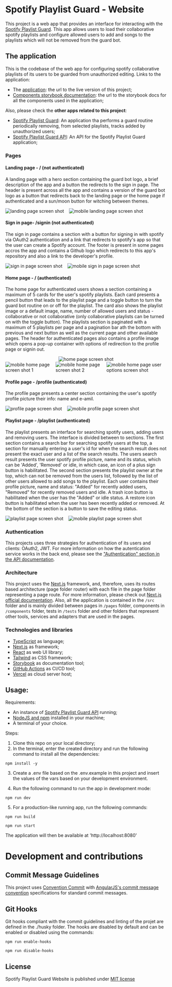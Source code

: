 # Spotify Playlist Guard - Website

This project is a web app that provides an interface for interacting with the [Spotify Playlist Guard](https://github.com/marcus-castanho/spotify_playlist_guard). This app allows users to load their collaborative spotify playlists and configure allowed users to add and songs to the playlists which will not be removed from the guard bot.

## The application

This is the codebase of the web app for configuring spotify collaborative playlists of its users to be guarded from unauthorized editing. Links to the application:

-   The [application](https://spotify-playlist-guard-website.vercel.app/): the url to the live version of this project;
-   [Components storybook documentation](https://spotify-playlist-guard-website.vercel.app/): the url to the storybook docs for all the components used in the application;

Also, please check the **other apps related to this project**:

-   [Spotify Playlist Guard](https://github.com/marcus-castanho/spotify_playlist_guard): An application tha performs a guard routine periodically removing, from selected playlists, tracks added by unauthorized users;
-   [Spotify Playlist Guard API](https://github.com/marcus-castanho/spotify-playlist-guard-api): An API for the Spotify Playlist Guard application;

### Pages

#### Landing page - / (not authenticated)

A landing page with a hero section containing the guard bot logo, a brief description of the app and a button the redirects to the sign in page. The header is present across all the app and contains a version of the guard bot logo as a button that redirects back to the landing page or the home page if authenticated and a sun/moon button for witching between themes.

<div style="display:flex; gap:1rem">
    <div>
        <img src="./public/assets/images/route-landing-page.png" alt="landing page screen shot" />
    </div>
    <div>
        <img style="max-height:1834px" src="./public/assets/images/route-landing-page-mobile.png" alt="mobile landing page screen shot" />
    </div>
</div>

#### Sign in page- /signin (not authenticated)

The sign in page contains a section with a button for signing in with spotify via OAuth2 authentication and a link that redirects to spotify's app so that the user can create a Spotify account. The footer is present in some pages accros the app and contains a Github logo which redirects to this app's repository and also a link to the developer's profile.

<div style="display:flex; gap:1rem">
    <div>
        <img src="./public/assets/images/route-sing-in-page.png" alt="sign in page screen shot" />
    </div>
    <div>
        <img style="max-height:1834px" src="./public/assets/images/route-sing-in-page-mobile.png" alt="mobile sign in page screen shot" />
    </div>
</div>

#### Home page - / (authenticated)

The home page for authenticated users shows a section containing a maximum of 5 cards for the user's spotify playlists. Each card presents a pencil button that leads to the playlist page and a toggle button to turn the guard bot routine on or off for the playlist. The card also shows the playlist image or a default image, name, number of allowed users and status - collaborative or not collaborative (only collaborative playlists can be turned on with the toggle button). The playlists section is paginated with a maximum of 5 playlists per page and a pagination bar ath the bottom with previous and next button as well as the current page and other available pages. The header for authenticated pages also contains a profile image which opens a pop-up container with options of redirection to the profile page or signin out.

<div align="center">
  <img src="./public/assets/images/route-home-page.png" alt="home page screen shot" />
</div>
<div style="display:flex; gap:1rem">
    <div>
      <img src="./public/assets/images/route-home-page-mobile-1.png" alt="mobile home page screen shot 1" />
    </div>
    <div>
      <img src="./public/assets/images/route-home-page-mobile-2.png" alt="mobile home page screen shot 2" />
    </div>
    <div>
      <img src="./public/assets/images/route-home-page-user-options-mobile.png" alt="mobile home page user options screen shot" />
    </div>
</div>

#### Profile page - /profile (authenticated)

The profile page presents a center section containing the user's spotify profile picture their info: name and e-amil.

<div style="display:flex; gap:1rem">
    <div>
        <img src="./public/assets/images/route-profile-page.png" alt="profile page screen shot" />
    </div>
    <div>
        <img style="max-height:1834px" src="./public/assets/images/route-profile-page-mobile.png" alt="mobile profile page screen shot" />
    </div>
</div>

#### Playlist page - /playlist (authenticated)

The playlist presents an interface for searching spotify users, adding users and removing users. The interface is divided between to sections. The first section contains a search bar for searching spotify users at the top, a section for manually entering a user's id for when the search result does not present the exact user and a list of the search results. The users search result presents the user spotify profile picture, name and its status, which can be 'Added', 'Removed' or idle, in which case, an icon of a plus sign button is habilitated. The second section presents the playlist owner at the top, which can not be removed from the users list, followed by the list of other users allowed to add songs to the playlist. Each user contains their profile picture, name and status: "Added" for recently added users, "Removed" for recently removed users and idle. A trash icon button is habilitated when the user has the "Added" or idle status. A restore icon button is habilitated when the user has been recently added or removed. At the bottom of the section is a button to save the editing status.

<div style="display:flex; gap:1rem">
    <div>
        <img src="./public/assets/images/route-playlist-page.png" alt="playlist page screen shot" />
    </div>
    <div>
        <img style="max-height:1834px" src="./public/assets/images/route-playlist-page-mobile.png" alt="mobile playlist page screen shot" />
    </div>
</div>

### Authentication

This projects uses three strategies for authentication of its users and clients: OAuth2, JWT. For more information on how the autentication service works in the back end, please see the ["Authentication" section in the API documentation](https://github.com/marcus-castanho/spotify-playlist-guard-api?tab=readme-ov-file#authentication).

### Architecture

This project uses the [Next.js](https://nextjs.org/) framework, and, therefore, uses its routes based architecture (page folder router) with each file in the page folder representing a page route. For more information, please check out [Next.js official documentation](https://nextjs.org/docs/pages). Also, all the application is contained in the `/src` folder and is mainly divided between pages in `/pages` folder, components in `/components` folder, tests in `/tests` folder and other folders that represent other tools, services and adapters that are used in the pages.

### Technologies and libraries

-   [TypeScript](https://www.typescriptlang.org/) as language;
-   [Next.js](https://nextjs.org/) as framework;
-   [React](https://react.dev/) as web UI library;
-   [Tailwind](https://tailwindcss.com/) as CSS framework;
-   [Storybook](https://storybook.js.org/) as documentation tool;
-   [GitHub Actions](https://github.com/features/actions) as CI/CD tool;
-   [Vercel](https://vercel.com/) as cloud server host;

## Usage:

Requirements:

-   An instance of [Spotify Playlist Guard API](https://github.com/marcus-castanho/spotify-playlist-guard-api) running;
-   [NodeJS and npm](https://nodejs.org/en/) installed in your machine;
-   A terminal of your choice.

Steps:

1. Clone this repo on your local directory;
2. In the terminal, enter the created directory and run the following command to install all the dependencies:

```
npm install -y
```

3. Create a .env file based on the .env.example in this project and insert the values of the vars based on your development environment.

4. Run the following command to run the app in development mode:

```
npm run dev
```

5. For a production-like running app, run the following commands:

```
npm run build
```

```
npm run start
```

The application will then be available at 'http://localhost:8080'

# Development and contributions

## Commit Message Guidelines

This project uses [Convention Commit](https://www.conventionalcommits.org/) with [ AngularJS's commit message convention](https://github.com/angular/angular.js/blob/master/DEVELOPERS.md#-git-commit-guidelines) specifications for standard commit messages.

## Git Hooks

Git hooks compliant with the commit guidelines and linting of the projet are defined in the ./husky folder. The hooks are disabled by default and can be enabled or disabled using the commands:

```
npm run enable-hooks
```

```
npm run disable-hooks
```

## License

Spotify Playlist Guard Website is published under [MIT license](https://github.com/marcus-castanho/spotify_playlist_guard/blob/main/LICENSE)
